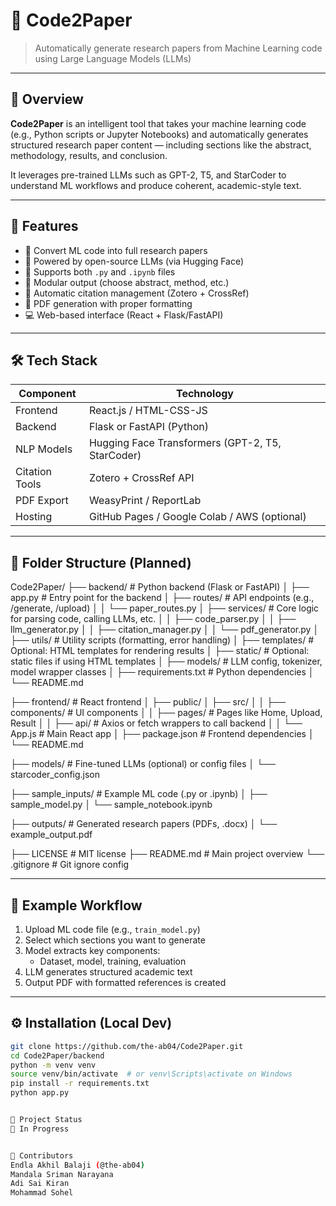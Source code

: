 # 🧠 Code2Paper

> Automatically generate research papers from Machine Learning code using Large Language Models (LLMs)

---

## 📌 Overview

**Code2Paper** is an intelligent tool that takes your machine learning code (e.g., Python scripts or Jupyter Notebooks) and automatically generates structured research paper content — including sections like the abstract, methodology, results, and conclusion.

It leverages pre-trained LLMs such as GPT-2, T5, and StarCoder to understand ML workflows and produce coherent, academic-style text.

---

## 🚀 Features

- 🧾 Convert ML code into full research papers
- 🧠 Powered by open-source LLMs (via Hugging Face)
- 🧰 Supports both `.py` and `.ipynb` files
- 🧩 Modular output (choose abstract, method, etc.)
- 🧷 Automatic citation management (Zotero + CrossRef)
- 📄 PDF generation with proper formatting
- 💻 Web-based interface (React + Flask/FastAPI)

---

## 🛠 Tech Stack

| Component      | Technology        |
|----------------|-------------------|
| Frontend       | React.js / HTML-CSS-JS |
| Backend        | Flask or FastAPI (Python) |
| NLP Models     | Hugging Face Transformers (GPT-2, T5, StarCoder) |
| Citation Tools | Zotero + CrossRef API |
| PDF Export     | WeasyPrint / ReportLab |
| Hosting        | GitHub Pages / Google Colab / AWS (optional) |

---

## 📂 Folder Structure (Planned)

Code2Paper/
├── backend/                    # Python backend (Flask or FastAPI)
│   ├── app.py                  # Entry point for the backend
│   ├── routes/                 # API endpoints (e.g., /generate, /upload)
│   │   └── paper_routes.py
│   ├── services/               # Core logic for parsing code, calling LLMs, etc.
│   │   ├── code_parser.py
│   │   ├── llm_generator.py
│   │   ├── citation_manager.py
│   │   └── pdf_generator.py
│   ├── utils/                  # Utility scripts (formatting, error handling)
│   ├── templates/              # Optional: HTML templates for rendering results
│   ├── static/                 # Optional: static files if using HTML templates
│   ├── models/                 # LLM config, tokenizer, model wrapper classes
│   ├── requirements.txt        # Python dependencies
│   └── README.md

├── frontend/                   # React frontend
│   ├── public/
│   ├── src/
│   │   ├── components/         # UI components
│   │   ├── pages/              # Pages like Home, Upload, Result
│   │   ├── api/                # Axios or fetch wrappers to call backend
│   │   └── App.js              # Main React app
│   ├── package.json            # Frontend dependencies
│   └── README.md

├── models/                     # Fine-tuned LLMs (optional) or config files
│   └── starcoder_config.json

├── sample_inputs/              # Example ML code (.py or .ipynb)
│   ├── sample_model.py
│   └── sample_notebook.ipynb

├── outputs/                    # Generated research papers (PDFs, .docx)
│   └── example_output.pdf

├── LICENSE                     # MIT license
├── README.md                   # Main project overview
└── .gitignore                  # Git ignore config


---

## 🧪 Example Workflow

1. Upload ML code file (e.g., `train_model.py`)
2. Select which sections you want to generate
3. Model extracts key components:
   - Dataset, model, training, evaluation
4. LLM generates structured academic text
5. Output PDF with formatted references is created

---

## ⚙️ Installation (Local Dev)

```bash
git clone https://github.com/the-ab04/Code2Paper.git
cd Code2Paper/backend
python -m venv venv
source venv/bin/activate  # or venv\Scripts\activate on Windows
pip install -r requirements.txt
python app.py


📌 Project Status
🚧 In Progress


🙌 Contributors
Endla Akhil Balaji (@the-ab04)
Mandala Sriman Narayana
Adi Sai Kiran
Mohammad Sohel
